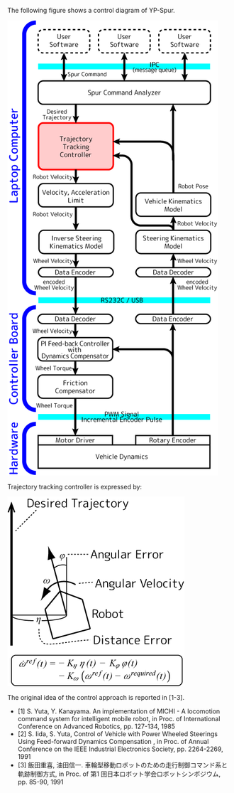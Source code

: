 The following figure shows a control diagram of YP-Spur.

![Spur control system](images/spur_system_en.png)

Trajectory tracking controller is expressed by:

![Spur line following control](images/spurline_en.png)

The original idea of the control approach is reported in [1-3].

* [1] S. Yuta, Y. Kanayama. An implementation of MICHI - A locomotion command system for intelligent mobile robot, in Proc. of International Conference on Advanced Robotics, pp. 127-134, 1985
* [2] S. Iida, S. Yuta, Control of Vehicle with Power Wheeled Steerings Using Feed-forward Dynamics Compensation , in Proc. of Annual Conference on the IEEE Industrial Electronics Society, pp. 2264-2269, 1991
* [3] 飯田重喜, 油田信一. 車輪型移動ロボットのための走行制御コマンド系と軌跡制御方式, in Proc. of 第1 回日本ロボット学会ロボットシンポジウム, pp. 85-90, 1991
